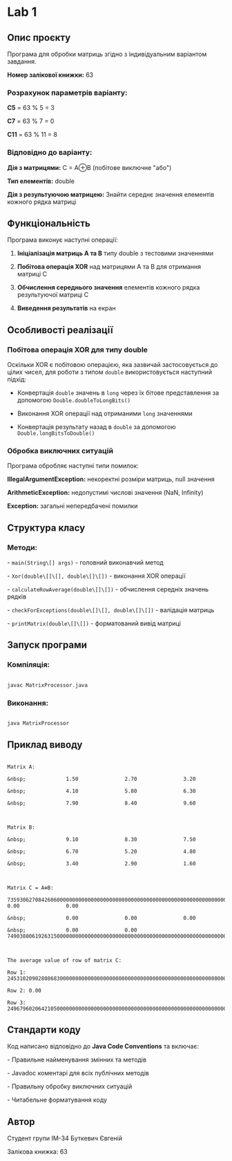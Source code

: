 # Lab 1



## Опис проєкту



Програма для обробки матриць згідно з індивідуальним варіантом завдання.



**Номер залікової книжки:** 63



### Розрахунок параметрів варіанту:

 **C5** = 63 % 5 = 3

**C7** = 63 % 7 = 0

**C11** = 63 % 11 = 8



### Відповідно до варіанту:

 **Дія з матрицями:** C = A⊕B (побітове виключне "або")

 **Тип елементів:** double

 **Дія з результуючою матрицею:** Знайти середнє значення елементів кожного рядка матриці



## Функціональність



Програма виконує наступні операції:



1. **Ініціалізація матриць A та B** типу double з тестовими значеннями

2. **Побітова операція XOR** над матрицями A та B для отримання матриці C

3. **Обчислення середнього значення** елементів кожного рядка результуючої матриці C

4. **Виведення результатів** на екран



## Особливості реалізації



### Побітова операція XOR для типу double

Оскільки XOR є побітовою операцією, яка зазвичай застосовується до цілих чисел, для роботи з типом `double` використовується наступний підхід:

- Конвертація `double` значень в `long` через їх бітове представлення за допомогою `Double.doubleToLongBits()`

- Виконання XOR операції над отриманими `long` значеннями

- Конвертація результату назад в `double` за допомогою `Double.longBitsToDouble()`







### Обробка виключних ситуацій



Програма обробляє наступні типи помилок:

 **IllegalArgumentException:** некоректні розміри матриць, null значення

 **ArithmeticException:** недопустимі числові значення (NaN, Infinity)

 **Exception:** загальні непередбачені помилки


## Структура класу



### Методи:

\- `main(String\[] args)` - головний виконавчий метод

\- `Xor(double\[]\[], double\[]\[])` - виконання XOR операції

\- `calculateRowAverage(double\[]\[])` - обчислення середніх значень рядків

\- `checkForExceptions(double\[]\[], double\[]\[])` - валідація матриць

\- `printMatrix(double\[]\[])` - форматований вивід матриці



## Запуск програми



### Компіляція:

```bash

javac MatrixProcessor.java

```



### Виконання:

```bash

java MatrixProcessor

```



## Приклад виводу



```

Matrix A:

&nbsp;             1.50               2.70               3.20 

&nbsp;             4.10               5.80               6.30 

&nbsp;             7.90               8.40               9.60 



Matrix B:

&nbsp;             9.10               8.30               7.50 

&nbsp;             6.70               5.20               4.80 

&nbsp;             3.40               2.90               1.60 



Matrix C = A⊕B:

73593062708426060000000000000000000000000000000000000000000000000000000000000000000000000000000000000000000000000000000000000000000000000000000000000000000000000000000000000000000000000000000000000000000000000000000000000000000000000000000000000000000000000000000000000000000000000000000000000000000000000000.00               0.00               0.00 

&nbsp;             0.00               0.00               0.00 

&nbsp;             0.00               0.00 74903880619263150000000000000000000000000000000000000000000000000000000000000000000000000000000000000000000000000000000000000000000000000000000000000000000000000000000000000000000000000000000000000000000000000000000000000000000000000000000000000000000000000000000000000000000000000000000000000000000000000000.00 



The average value of row of matrix C:

Row 1: 24531020902808683000000000000000000000000000000000000000000000000000000000000000000000000000000000000000000000000000000000000000000000000000000000000000000000000000000000000000000000000000000000000000000000000000000000000000000000000000000000000000000000000000000000000000000000000000000000000000000000000000.00

Row 2: 0.00

Row 3: 24967960206421050000000000000000000000000000000000000000000000000000000000000000000000000000000000000000000000000000000000000000000000000000000000000000000000000000000000000000000000000000000000000000000000000000000000000000000000000000000000000000000000000000000000000000000000000000000000000000000000000000.00

```







## Стандарти коду



Код написано відповідно до **Java Code Conventions** та включає:

\- Правильне найменування змінних та методів

\- Javadoc коментарі для всіх публічних методів

\- Правильну обробку виключних ситуацій

\- Читабельне форматування коду



## Автор



Студент групи IM-34 Буткевич Євгеній

Залікова книжка: 63


